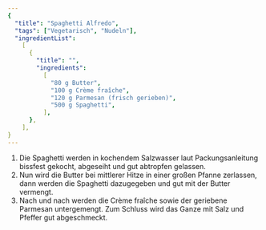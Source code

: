 ```yaml
---
{
  "title": "Spaghetti Alfredo",
  "tags": ["Vegetarisch", "Nudeln"],
  "ingredientList":
    [
      {
        "title": "",
        "ingredients":
          [
            "80 g Butter",
            "100 g Crème fraîche",
            "120 g Parmesan (frisch gerieben)",
            "500 g Spaghetti",
          ],
      },
    ],
}
---
```


1. Die Spaghetti werden in kochendem Salzwasser laut Packungsanleitung bissfest gekocht, abgeseiht und gut abtropfen gelassen.
2. Nun wird die Butter bei mittlerer Hitze in einer großen Pfanne zerlassen, dann werden die Spaghetti dazugegeben und gut mit der Butter vermengt.
3. Nach und nach werden die Crème fraîche sowie der geriebene Parmesan untergemengt. Zum Schluss wird das Ganze mit Salz und Pfeffer gut abgeschmeckt.
